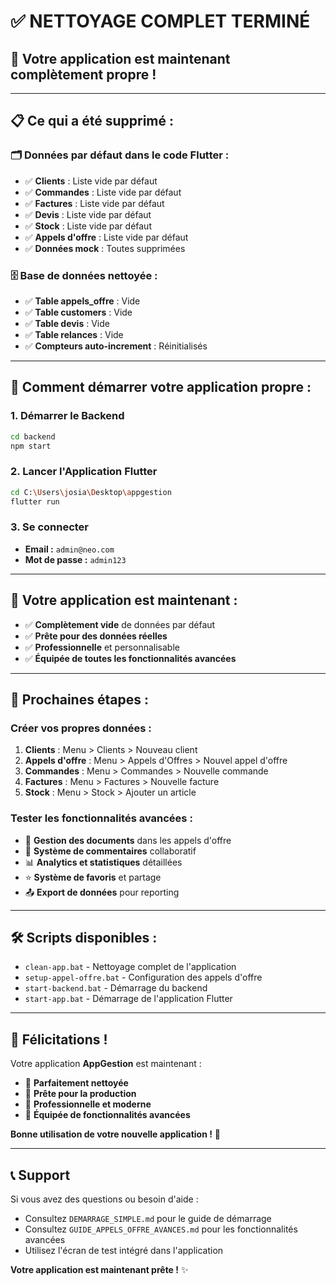 # ✅ NETTOYAGE COMPLET TERMINÉ

## 🎉 **Votre application est maintenant complètement propre !**

---

## 📋 **Ce qui a été supprimé :**

### **🗂️ Données par défaut dans le code Flutter :**
- ✅ **Clients** : Liste vide par défaut
- ✅ **Commandes** : Liste vide par défaut  
- ✅ **Factures** : Liste vide par défaut
- ✅ **Devis** : Liste vide par défaut
- ✅ **Stock** : Liste vide par défaut
- ✅ **Appels d'offre** : Liste vide par défaut
- ✅ **Données mock** : Toutes supprimées

### **🗄️ Base de données nettoyée :**
- ✅ **Table appels_offre** : Vide
- ✅ **Table customers** : Vide
- ✅ **Table devis** : Vide
- ✅ **Table relances** : Vide
- ✅ **Compteurs auto-increment** : Réinitialisés

---

## 🚀 **Comment démarrer votre application propre :**

### **1. Démarrer le Backend**
```bash
cd backend
npm start
```

### **2. Lancer l'Application Flutter**
```bash
cd C:\Users\josia\Desktop\appgestion
flutter run
```

### **3. Se connecter**
- **Email :** `admin@neo.com`
- **Mot de passe :** `admin123`

---

## 🎯 **Votre application est maintenant :**

- ✅ **Complètement vide** de données par défaut
- ✅ **Prête pour des données réelles** 
- ✅ **Professionnelle** et personnalisable
- ✅ **Équipée de toutes les fonctionnalités avancées**

---

## 📝 **Prochaines étapes :**

### **Créer vos propres données :**
1. **Clients** : Menu > Clients > Nouveau client
2. **Appels d'offre** : Menu > Appels d'Offres > Nouvel appel d'offre
3. **Commandes** : Menu > Commandes > Nouvelle commande
4. **Factures** : Menu > Factures > Nouvelle facture
5. **Stock** : Menu > Stock > Ajouter un article

### **Tester les fonctionnalités avancées :**
- 📄 **Gestion des documents** dans les appels d'offre
- 💬 **Système de commentaires** collaboratif
- 📊 **Analytics et statistiques** détaillées
- ⭐ **Système de favoris** et partage
- 📤 **Export de données** pour reporting

---

## 🛠️ **Scripts disponibles :**

- `clean-app.bat` - Nettoyage complet de l'application
- `setup-appel-offre.bat` - Configuration des appels d'offre
- `start-backend.bat` - Démarrage du backend
- `start-app.bat` - Démarrage de l'application Flutter

---

## 🎉 **Félicitations !**

Votre application **AppGestion** est maintenant :
- 🧹 **Parfaitement nettoyée**
- 🚀 **Prête pour la production**
- 💼 **Professionnelle et moderne**
- 🔧 **Équipée de fonctionnalités avancées**

**Bonne utilisation de votre nouvelle application !** 🎯

---

## 📞 **Support**

Si vous avez des questions ou besoin d'aide :
- Consultez `DEMARRAGE_SIMPLE.md` pour le guide de démarrage
- Consultez `GUIDE_APPELS_OFFRE_AVANCES.md` pour les fonctionnalités avancées
- Utilisez l'écran de test intégré dans l'application

**Votre application est maintenant prête !** ✨

